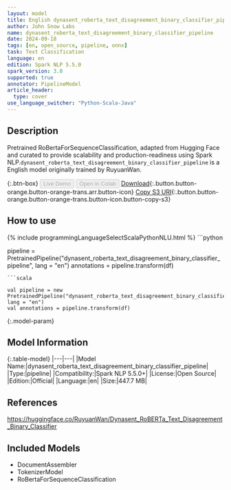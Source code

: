 ```yaml
---
layout: model
title: English dynasent_roberta_text_disagreement_binary_classifier_pipeline pipeline RoBertaForSequenceClassification from RuyuanWan
author: John Snow Labs
name: dynasent_roberta_text_disagreement_binary_classifier_pipeline
date: 2024-09-18
tags: [en, open_source, pipeline, onnx]
task: Text Classification
language: en
edition: Spark NLP 5.5.0
spark_version: 3.0
supported: true
annotator: PipelineModel
article_header:
  type: cover
use_language_switcher: "Python-Scala-Java"
---
```


## Description

Pretrained RoBertaForSequenceClassification, adapted from Hugging Face and curated to provide scalability and production-readiness using Spark NLP.`dynasent_roberta_text_disagreement_binary_classifier_pipeline` is a English model originally trained by RuyuanWan.

{:.btn-box}
<button class="button button-orange" disabled>Live Demo</button>
<button class="button button-orange" disabled>Open in Colab</button>
[Download](https://s3.amazonaws.com/auxdata.johnsnowlabs.com/public/models/dynasent_roberta_text_disagreement_binary_classifier_pipeline_en_5.5.0_3.0_1726666253296.zip){:.button.button-orange.button-orange-trans.arr.button-icon}
[Copy S3 URI](s3://auxdata.johnsnowlabs.com/public/models/dynasent_roberta_text_disagreement_binary_classifier_pipeline_en_5.5.0_3.0_1726666253296.zip){:.button.button-orange.button-orange-trans.button-icon.button-copy-s3}

## How to use



<div class="tabs-box" markdown="1">
{% include programmingLanguageSelectScalaPythonNLU.html %}
```python

pipeline = PretrainedPipeline("dynasent_roberta_text_disagreement_binary_classifier_pipeline", lang = "en")
annotations =  pipeline.transform(df)   

```
```scala

val pipeline = new PretrainedPipeline("dynasent_roberta_text_disagreement_binary_classifier_pipeline", lang = "en")
val annotations = pipeline.transform(df)

```
</div>

{:.model-param}
## Model Information

{:.table-model}
|---|---|
|Model Name:|dynasent_roberta_text_disagreement_binary_classifier_pipeline|
|Type:|pipeline|
|Compatibility:|Spark NLP 5.5.0+|
|License:|Open Source|
|Edition:|Official|
|Language:|en|
|Size:|447.7 MB|

## References

https://huggingface.co/RuyuanWan/Dynasent_RoBERTa_Text_Disagreement_Binary_Classifier

## Included Models

- DocumentAssembler
- TokenizerModel
- RoBertaForSequenceClassification